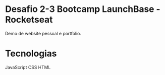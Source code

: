 # Desafio 2-3 Bootcamp LaunchBase - Rocketseat
Demo de website pessoal e portfólio.

# Tecnologias
JavaScript
CSS
HTML